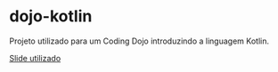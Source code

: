 # dojo-kotlin
Projeto utilizado para um Coding Dojo introduzindo a linguagem Kotlin.

[Slide utilizado](https://gamma.app/docs/DOJOBOX-z8lrsjgkbcqx3o5)
